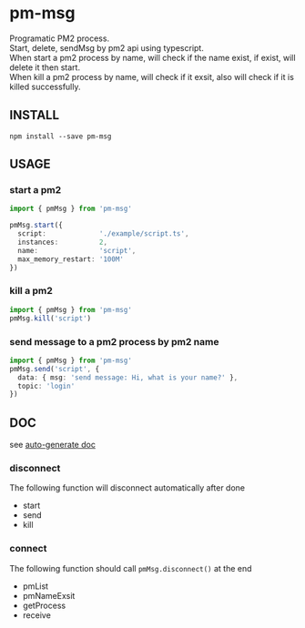 # pm-msg  
Programatic PM2 process.     
Start, delete, sendMsg by pm2 api using typescript.   
When start a pm2 process by name, will check if the name exist, if exist, will delete it then start.      
When kill a pm2 process by name, will check if it exsit, also will check if it is killed successfully.   

## INSTALL
```
npm install --save pm-msg
```

## USAGE
### start a pm2
```ts
import { pmMsg } from 'pm-msg'

pmMsg.start({
  script:             './example/script.ts',    
  instances:          2,    
  name:               'script',       
  max_memory_restart: '100M'          
})
```

### kill a pm2
```ts
import { pmMsg } from 'pm-msg'
pmMsg.kill('script')
```

### send message to a pm2 process by pm2 name
```ts
import { pmMsg } from 'pm-msg'
pmMsg.send('script', {
  data: { msg: 'send message: Hi, what is your name?' },
  topic: 'login'
})
```

## DOC
see [auto-generate doc](https://github.com/lijiarui/pm-msg/tree/master/docs/index.md)

### disconnect
The following function will disconnect automatically after done
* start
* send
* kill

### connect
The following function should call `pmMsg.disconnect()` at the end
* pmList
* pmNameExsit
* getProcess
* receive
